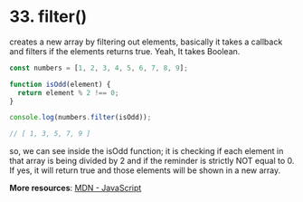 # 33. filter()
creates a new array by filtering out elements, basically it takes a callback and filters if the elements returns true. Yeah, It takes Boolean.
```js
const numbers = [1, 2, 3, 4, 5, 6, 7, 8, 9];

function isOdd(element) {
  return element % 2 !== 0;
}

console.log(numbers.filter(isOdd));

// [ 1, 3, 5, 7, 9 ]
```
so, we can see inside the isOdd function; it is checking if each element in that array is being divided by 2 and if the reminder is strictly NOT equal to 0. If yes, it will return true and those elements will be shown in a new array.

**More resources**: [MDN - JavaScript](https://developer.mozilla.org/en-US/docs/Web/JavaScript)